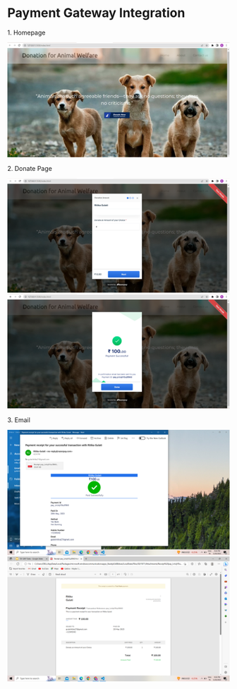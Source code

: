 <h1>Payment Gateway Integration</h1>
<p>1. Homepage</p>
<img src="Screenshot 1.png">
<p>2. Donate Page</p>
<img src="Screenshot 2.png">
<img src="Screenshot3.png">
<p>3. Email</p>
<img src="Screenshot4.png">
<img src="Screenshot5.png">
